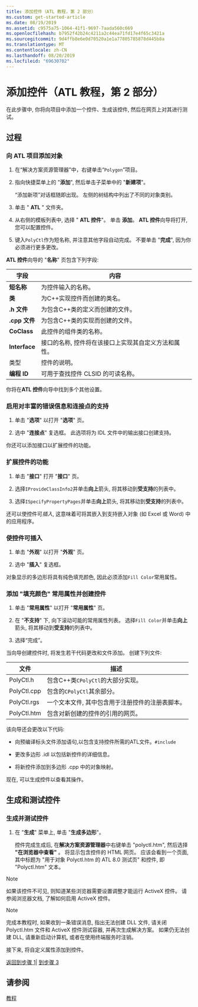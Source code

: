 ```yaml
---
title: 添加控件（ATL 教程，第 2 部分）
ms.custom: get-started-article
ms.date: 08/19/2019
ms.assetid: c9575a75-1064-41f1-9697-7aada560c669
ms.openlocfilehash: b7952f42b24c4211a2c44ea71fd17e4f65c3421a
ms.sourcegitcommit: 9d4ffb8e6e0d70520a1e1a77805785878d445b8a
ms.translationtype: MT
ms.contentlocale: zh-CN
ms.lasthandoff: 08/20/2019
ms.locfileid: "69630702"
---
```

# <a name="adding-a-control-atl-tutorial-part-2"></a>添加控件（ATL 教程，第 2 部分）

在此步骤中, 你将向项目中添加一个控件、生成该控件, 然后在网页上对其进行测试。

## <a name="procedures"></a>过程

### <a name="to-add-an-object-to-an-atl-project"></a>向 ATL 项目添加对象

1. 在“解决方案资源管理器”中，右键单击“`Polygon`”项目。

1. 指向快捷菜单上的 "**添加**", 然后单击子菜单中的 "**新建项**"。

    “添加新项”对话框随即出现。 左侧的树结构中列出了不同的对象类别。

1. 单击 " **ATL** " 文件夹。

1. 从右侧的模板列表中, 选择 " **ATL 控件**"。 单击 **添加**。 **ATL 控件**向导将打开, 您可以配置控件。

1. 键入`PolyCtl`作为短名称, 并注意其他字段自动完成。 不要单击 "**完成**", 因为你必须进行更多更改。

**ATL 控件**向导的 "**名称**" 页包含下列字段:

|字段|内容|
|-----------|--------------|
|**短名称**|为控件输入的名称。|
|**类**|为C++实现控件而创建的类名。|
|**.h 文件**|为包含C++类的定义而创建的文件。|
|**.cpp 文件**|为包含C++类的实现而创建的文件。|
|**CoClass**|此控件的组件类的名称。|
|**Interface**|接口的名称, 控件将在该接口上实现其自定义方法和属性。|
|类型|控件的说明。|
|**编程 ID**|可用于查找控件 CLSID 的可读名称。|

你将在**ATL 控件**向导中找到多个其他设置。

### <a name="to-enable-support-for-rich-error-information-and-connection-points"></a>启用对丰富的错误信息和连接点的支持

1. 单击 "**选项**" 以打开 "**选项**" 页。

1. 选中 "**连接点**" 复选框。 此选项将为 IDL 文件中的输出接口创建支持。

你还可以添加接口以扩展控件的功能。

### <a name="to-extend-the-controls-functionality"></a>扩展控件的功能

1. 单击 "**接口**" 打开 "**接口**" 页。

1. 选择`IProvideClassInfo2`并单击**向上**箭头, 将其移动到**受支持**的列表中。

1. 选择`ISpecifyPropertyPages`并单击**向上**箭头, 将其移动到**受支持**的列表中。

还可以使控件可*插入*, 这意味着可将其嵌入到支持嵌入对象 (如 Excel 或 Word) 中的应用程序。

### <a name="to-make-the-control-insertable"></a>使控件可插入

1. 单击 "**外观**" 以打开 "**外观**" 页。

1. 选中 "**插入**" 复选框。

对象显示的多边形将具有纯色填充颜色, 因此必须添加`Fill Color`常用属性。

### <a name="to-add-a-fill-color-stock-property-and-create-the-control"></a>添加 "填充颜色" 常用属性并创建控件

1. 单击 "**常用属性**" 以打开 "**常用属性**" 页。

1. 在 "**不支持**" 下, 向下滚动可能的常用属性列表。 选择`Fill Color`并单击**向上**箭头, 将其移动到**受支持**的列表中。

1. 选择“完成”。

当向导创建控件时, 将发生若干代码更改和文件添加。 创建下列文件:

|文件|描述|
|----------|-----------------|
|PolyCtl.h|包含C++类`CPolyCtl`的大部分实现。|
|PolyCtl.cpp|包含的`CPolyCtl`其余部分。|
|PolyCtl.rgs|一个文本文件, 其中包含用于注册控件的注册表脚本。|
|PolyCtl.htm|包含对新创建的控件的引用的网页。|

该向导还会更改以下代码:

- 向预编译标头文件添加语句,以包含支持控件所需的ATL文件。`#include`

- 更改多边形 .idl 以包括新控件的详细信息。

- 将新控件添加到多边形 .cpp 中的对象映射。

现在, 可以生成控件以查看其操作。

## <a name="building-and-testing-the-control"></a>生成和测试控件

### <a name="to-build-and-test-the-control"></a>生成并测试控件

1. 在 "**生成**" 菜单上, 单击 "**生成多边形**"。

    控件完成生成后, 在**解决方案资源管理器**中右键单击 "polyctl.htm", 然后选择 **"在浏览器中查看"** 。 将显示包含控件的 HTML 网页。 应该会看到一个页面, 其中标题为 "用于对象 Polyctl.htm 的 ATL 8.0 测试页" 和控件, 即 "Polyctl.htm" 文本。

> [!NOTE]
> 如果该控件不可见, 则知道某些浏览器需要设置调整才能运行 ActiveX 控件。 请参阅浏览器文档, 了解如何启用 ActiveX 控件。

> [!NOTE]
> 完成本教程时, 如果收到一条错误消息, 指出无法创建 DLL 文件, 请关闭 Polyctl.htm 文件和 ActiveX 控件测试容器, 并再次生成解决方案。 如果仍无法创建 DLL, 请重新启动计算机, 或者在使用终端服务时注销。

接下来, 将自定义属性添加到控件。

[返回到步骤 1](../atl/creating-the-project-atl-tutorial-part-1.md)&#124; [到步骤 3](../atl/adding-a-property-to-the-control-atl-tutorial-part-3.md)

## <a name="see-also"></a>请参阅

[教程](../atl/active-template-library-atl-tutorial.md)

